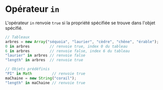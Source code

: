 # Opérateur `in`

L'opérateur `in` renvoie `true` si la propriété spécifiée se trouve dans l'objet spécifié.

```js
// Tableaux
arbres = new Array("séquoia", "laurier", "cèdre", "chêne", "érable");
0 in arbres         // renvoie true, index 0 du tableau
6 in arbres         // renvoie false, index 6 du tableau
"laurier" in arbres // renvoie false
"length" in arbres  // renvoie true

// Objets prédéfinis
"PI" in Math         // renvoie true
maChaine = new String("corail");
"length" in maChaine // renvoie true
```

